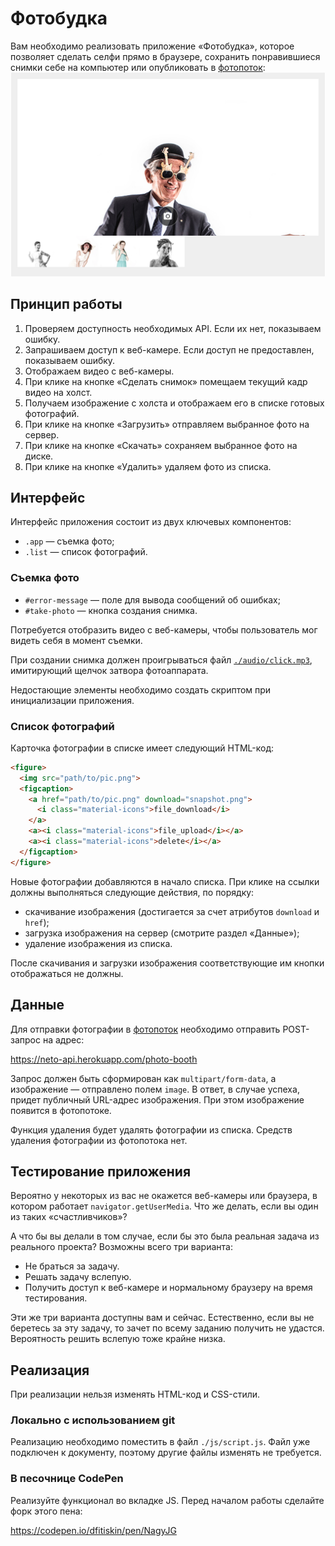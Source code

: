 Фотобудка
===

Вам необходимо реализовать приложение «Фотобудка», которое позволяет сделать селфи прямо в браузере, сохранить понравившиеся снимки себе на компьютер или опубликовать в [фотопоток](https://neto-api.herokuapp.com/hj/5.1/photobooth/):
![Фотобудка](./res/preview.png)

## Принцип работы

1. Проверяем доступность необходимых API. Если их нет, показываем ошибку.
2. Запрашиваем доступ к веб-камере. Если доступ не предоставлен, показываем ошибку.
3. Отображаем видео с веб-камеры.
4. При клике на кнопке «Сделать снимок» помещаем текущий кадр видео на холст.
5. Получаем изображение с холста и отображаем его в списке готовых фотографий.
6. При клике на кнопке «Загрузить» отправляем выбранное фото на сервер.
7. При клике на кнопке «Скачать» сохраняем выбранное фото на диске.
8. При клике на кнопке «Удалить» удаляем фото из списка.

## Интерфейс

Интерфейс приложения состоит из двух ключевых компонентов:
- `.app` — съемка фото;
- `.list` — список фотографий.

### Съемка фото

- `#error-message` — поле для вывода сообщений об ошибках;
- `#take-photo` — кнопка создания снимка.

Потребуется отобразить видео с веб-камеры, чтобы пользователь мог видеть себя в момент съемки.

При создании снимка должен проигрываться файл [`./audio/click.mp3`](https://raw.githubusercontent.com/netology-code/hj-homeworks/master/media/photo-booth/audio/click.mp3), имитирующий щелчок затвора фотоаппарата.

Недостающие элементы необходимо создать скриптом при инициализации приложения.

### Список фотографий

Карточка фотографии в списке имеет следующий HTML-код:
```html
<figure>
  <img src="path/to/pic.png">
  <figcaption>
    <a href="path/to/pic.png" download="snapshot.png">
      <i class="material-icons">file_download</i>
    </a>
    <a><i class="material-icons">file_upload</i></a>
    <a><i class="material-icons">delete</i></a>
  </figcaption>
</figure>
```

Новые фотографии добавляются в начало списка. При клике на ссылки должны выполняться следующие действия, по порядку:
- скачивание изображения (достигается за счет атрибутов `download` и `href`);
- загрузка изображения на сервер (смотрите раздел «Данные»);
- удаление изображения из списка.

После скачивания и загрузки изображения соответствующие им кнопки отображаться не должны.

## Данные

Для отправки фотографии в [фотопоток](https://neto-api.herokuapp.com/hj/5.1/photobooth/) необходимо отправить POST-запрос на адрес:

https://neto-api.herokuapp.com/photo-booth

Запрос должен быть сформирован как `multipart/form-data`, а изображение — отправлено полем `image`. В ответ, в случае успеха, придет публичный URL-адрес изображения. При этом изображение появится в фотопотоке.

Функция удаления будет удалять фотографии из списка. Средств удаления фотографии из фотопотока нет.

## Тестирование приложения

Вероятно у некоторых из вас не окажется веб-камеры или браузера, в котором работает `navigator.getUserMedia`. Что же делать, если вы один из таких «счастливчиков»?

А что бы вы делали в том случае, если бы это была реальная задача из реального проекта? Возможны всего три варианта:
- Не браться за задачу.
- Решать задачу вслепую.
- Получить доступ к веб-камере и нормальному браузеру на время тестирования.

Эти же три варианта доступны вам и сейчас. Естественно, если вы не беретесь за эту задачу, то зачет по всему заданию получить не удастся. Вероятность решить вслепую тоже крайне низка.

## Реализация

При реализации нельзя изменять HTML-код и CSS-стили.

### Локально с использованием git

Реализацию необходимо поместить в файл `./js/script.js`. Файл уже подключен к документу, поэтому другие файлы изменять не требуется.

### В песочнице CodePen

Реализуйте функционал во вкладке JS. Перед началом работы сделайте форк этого пена:

https://codepen.io/dfitiskin/pen/NagyJG
